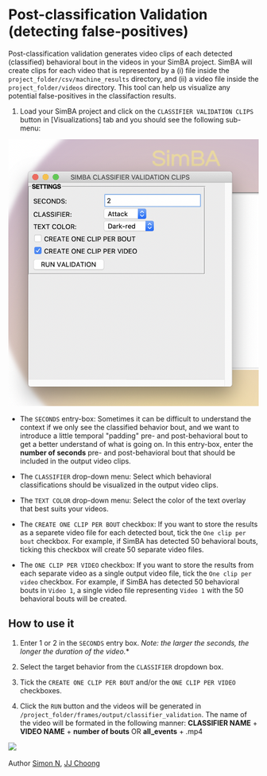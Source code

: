 # Post-classification Validation (detecting false-positives)

Post-classification validation generates video clips of each detected (classified) behavioral bout in the videos in your SimBA project. SimBA will create clips for each video that is represented by a (i) file inside the `project_folder/csv/machine_results` directory, and (ii) a video file inside the `project_folder/videos` directory. This tool can help us visualize any potential false-positives in the classifaction results.  

1. Load your SimBA project and click on the `CLASSIFIER VALIDATION CLIPS` button in [Visualizations] tab and you should see the following sub-menu:

![](/images/clf_valid_2023.png)

* The `SECONDS` entry-box: Sometimes it can be difficult to understand the context if we only see the classified behavior bout, and we want to introduce a little temporal "padding" pre- and post-behavioral bout to get a better understand of what is going on. In this entry-box, enter the **number of seconds** 
pre- and post-behavioral bout that should be included in the output video clips. 

* The `CLASSIFIER` drop-down menu: Select which behavioral classifications should be visualized in the output video clips.
 
* The `TEXT COLOR` drop-down menu: Select the color of the text overlay that best suits your videos. 

* The `CREATE ONE CLIP PER BOUT` checkbox: If you want to store the results as a separete video file for each detected bout, tick the `One clip per bout` checkbox. For example, if SimBA has detected 50 behavioral bouts, ticking this checkbox will create 50 separate video files. 

* The `ONE CLIP PER VIDEO` checkbox: If you want to store the results from each separate video as a single output video file, tick the `One clip per video` checkbox. For example, if SimBA has detected 50 behavioral bouts in `Video 1`, a single video file representing `Video 1` with the 50 behavioral bouts will be created. 

## How to use it

1. Enter 1 or 2 in the `SECONDS` entry box. *Note: the larger the seconds, the longer the duration of the video.**

2. Select the target behavior from the `CLASSIFIER` dropdown box.

3. Tick the `CREATE ONE CLIP PER BOUT` and/or the `ONE CLIP PER VIDEO` checkboxes. 

4. Click the `RUN` button and the videos will be generated in `/project_folder/frames/output/classifier_validation`. The name of the video will be formated in the following manner: **CLASSIFIER NAME** + **VIDEO NAME** + **number of bouts** OR **all_events** + .mp4

![](/images/classifiervalidation.gif)

Author [Simon N](https://github.com/sronilsson), [JJ Choong](https://github.com/inoejj)
